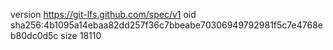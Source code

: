 version https://git-lfs.github.com/spec/v1
oid sha256:4b1095a14ebaa82dd257f36c7bbeabe70306949792981f5c7e4768eb80dc0d5c
size 18110
